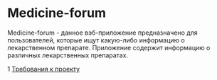 # Medicine-forum

Medicine-forum - данное вэб-приложение предназначено для пользователей, которые ищут какую-либо информацию о лекарственном препарате. Приложение содержит информацию о различных лекарственных препаратах.

1 [Требования к проекту](docs/project_requirements.md)

